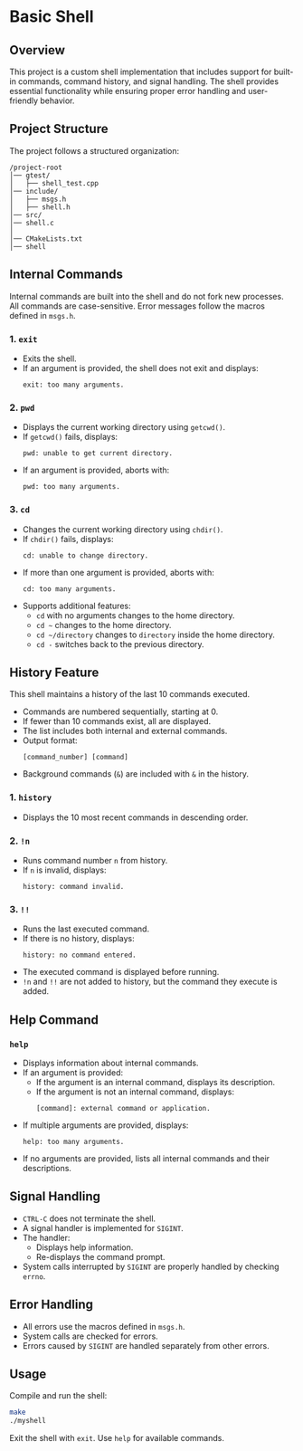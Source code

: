 # Basic Shell

## Overview
This project is a custom shell implementation that includes support for built-in commands, command history, and signal handling. The shell provides essential functionality while ensuring proper error handling and user-friendly behavior.

## Project Structure
The project follows a structured organization:
```
/project-root
│── gtest/
│   ├── shell_test.cpp       
│── include/
│   ├── msgs.h               
│   ├── shell.h              
│── src/                     
│── shell.c
│              
│── CMakeLists.txt                
│── shell                               
```

## Internal Commands
Internal commands are built into the shell and do not fork new processes. All commands are case-sensitive. Error messages follow the macros defined in `msgs.h`.

### 1. `exit`
- Exits the shell.
- If an argument is provided, the shell does not exit and displays:
  ```
  exit: too many arguments.
  ```

### 2. `pwd`
- Displays the current working directory using `getcwd()`.
- If `getcwd()` fails, displays:
  ```
  pwd: unable to get current directory.
  ```
- If an argument is provided, aborts with:
  ```
  pwd: too many arguments.
  ```

### 3. `cd`
- Changes the current working directory using `chdir()`.
- If `chdir()` fails, displays:
  ```
  cd: unable to change directory.
  ```
- If more than one argument is provided, aborts with:
  ```
  cd: too many arguments.
  ```
- Supports additional features:
  - `cd` with no arguments changes to the home directory.
  - `cd ~` changes to the home directory.
  - `cd ~/directory` changes to `directory` inside the home directory.
  - `cd -` switches back to the previous directory.

## History Feature
This shell maintains a history of the last 10 commands executed.
- Commands are numbered sequentially, starting at 0.
- If fewer than 10 commands exist, all are displayed.
- The list includes both internal and external commands.
- Output format:
  ```
  [command_number] [command]
  ```
- Background commands (`&`) are included with `&` in the history.

### 1. `history`
- Displays the 10 most recent commands in descending order.

### 2. `!n`
- Runs command number `n` from history.
- If `n` is invalid, displays:
  ```
  history: command invalid.
  ```

### 3. `!!`
- Runs the last executed command.
- If there is no history, displays:
  ```
  history: no command entered.
  ```
- The executed command is displayed before running.
- `!n` and `!!` are not added to history, but the command they execute is added.

## Help Command
### `help`
- Displays information about internal commands.
- If an argument is provided:
  - If the argument is an internal command, displays its description.
  - If the argument is not an internal command, displays:
    ```
    [command]: external command or application.
    ```
- If multiple arguments are provided, displays:
  ```
  help: too many arguments.
  ```
- If no arguments are provided, lists all internal commands and their descriptions.

## Signal Handling
- `CTRL-C` does not terminate the shell.
- A signal handler is implemented for `SIGINT`.
- The handler:
  - Displays help information.
  - Re-displays the command prompt.
- System calls interrupted by `SIGINT` are properly handled by checking `errno`.

## Error Handling
- All errors use the macros defined in `msgs.h`.
- System calls are checked for errors.
- Errors caused by `SIGINT` are handled separately from other errors.

## Usage
Compile and run the shell:
```sh
make
./myshell
```

Exit the shell with `exit`. Use `help` for available commands.
